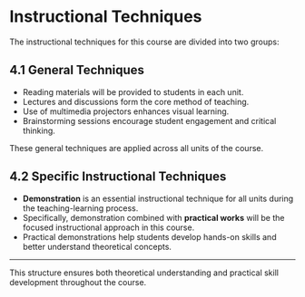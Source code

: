 # Instructional Techniques

The instructional techniques for this course are divided into two groups:

## 4.1 General Techniques

- Reading materials will be provided to students in each unit.  
- Lectures and discussions form the core method of teaching.  
- Use of multimedia projectors enhances visual learning.  
- Brainstorming sessions encourage student engagement and critical thinking.

These general techniques are applied across all units of the course.

## 4.2 Specific Instructional Techniques

- **Demonstration** is an essential instructional technique for all units during the teaching-learning process.  
- Specifically, demonstration combined with **practical works** will be the focused instructional approach in this course.  
- Practical demonstrations help students develop hands-on skills and better understand theoretical concepts.

---

This structure ensures both theoretical understanding and practical skill development throughout the course.
